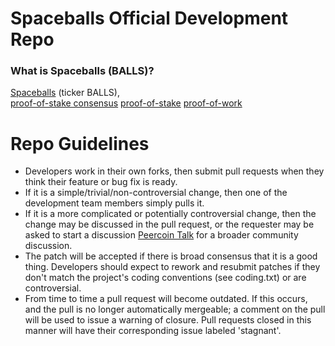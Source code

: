 
Spaceballs Official Development Repo
==================================

### What is Spaceballs (BALLS)?
[Spaceballs](http://Spaceballs.pw) (ticker BALLS),  
[proof-of-stake consensus](http://peercoin.net/bin/peercoin-paper.pdf) 
[proof-of-stake](http://peercoin.net/bin/peercoin-paper.pdf)
[proof-of-work](https://en.wikipedia.org/wiki/Proof-of-work_system) 


Repo Guidelines
================================

* Developers work in their own forks, then submit pull requests when they think their feature or bug fix is ready.
* If it is a simple/trivial/non-controversial change, then one of the development team members simply pulls it.
* If it is a more complicated or potentially controversial change, then the change may be discussed in the pull request, or the requester may be asked to start a discussion [Peercoin Talk](http://www.peercointalk.org/) for a broader community discussion. 
* The patch will be accepted if there is broad consensus that it is a good thing. Developers should expect to rework and resubmit patches if they don't match the project's coding conventions (see coding.txt) or are controversial.
* From time to time a pull request will become outdated. If this occurs, and the pull is no longer automatically mergeable; a comment on the pull will be used to issue a warning of closure.  Pull requests closed in this manner will have their corresponding issue labeled 'stagnant'.
